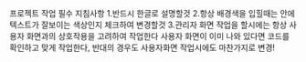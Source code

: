 프로젝트 작업 필수 지침사항
1.반드시 한글로 설명할것
2.항상 배경색을 입힐때는 안에 텍스트가 잘보이는 색상인지 체크하여 변경할것
3.관리자 화면 작업을 할시에는 항상 사용자 화면과의 상호작용을 고려하여 작업한다 사용자 화면이 이미 나와 있다면 코드를 확인하고 맞게 작업한다, 반대의 경우도 사용자화면 작업시에도 마찬가지로 변경!